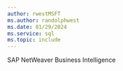 ```yaml
---
author: rwestMSFT
ms.author: randolphwest
ms.date: 01/29/2024
ms.service: sql
ms.topic: include
---
```

 SAP NetWeaver Business Intelligence 

